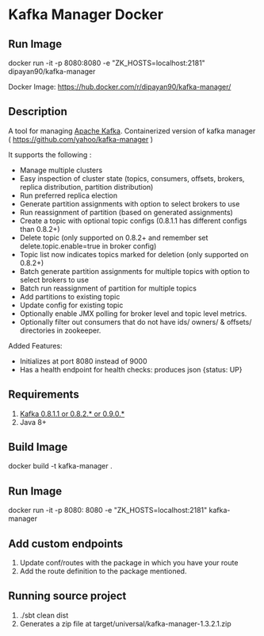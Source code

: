 Kafka Manager Docker
=============

Run Image
------------

docker run -it -p 8080:8080 -e "ZK_HOSTS=localhost:2181" dipayan90/kafka-manager

Docker Image: https://hub.docker.com/r/dipayan90/kafka-manager/

Description
------------

A tool for managing [Apache Kafka](http://kafka.apache.org). Containerized version of kafka manager ( https://github.com/yahoo/kafka-manager )

It supports the following :

 - Manage multiple clusters
 - Easy inspection of cluster state (topics, consumers, offsets, brokers, replica distribution, partition distribution)
 - Run preferred replica election
 - Generate partition assignments with option to select brokers to use
 - Run reassignment of partition (based on generated assignments)
 - Create a topic with optional topic configs (0.8.1.1 has different configs than 0.8.2+)
 - Delete topic (only supported on 0.8.2+ and remember set delete.topic.enable=true in broker config)
 - Topic list now indicates topics marked for deletion (only supported on 0.8.2+)
 - Batch generate partition assignments for multiple topics with option to select brokers to use
 - Batch run reassignment of partition for multiple topics
 - Add partitions to existing topic
 - Update config for existing topic
 - Optionally enable JMX polling for broker level and topic level metrics.
 - Optionally filter out consumers that do not have ids/ owners/ & offsets/ directories in zookeeper.

Added Features:

- Initializes at port 8080 instead of 9000
- Has a health endpoint for health checks:  produces json {status: UP}

Requirements
------------

1. [Kafka 0.8.1.1 or 0.8.2.* or 0.9.0.*](http://kafka.apache.org/downloads.html)
2. Java 8+

Build Image
-------------

docker build -t kafka-manager .


Run Image
------------

docker run -it -p 8080: 8080 -e "ZK_HOSTS=localhost:2181" kafka-manager

Add custom endpoints
------------

1. Update conf/routes with the package in which you have your route
2. Add the route definition to the package mentioned.

Running source project
------------

1. ./sbt clean dist
2. Generates a zip file at target/universal/kafka-manager-1.3.2.1.zip

